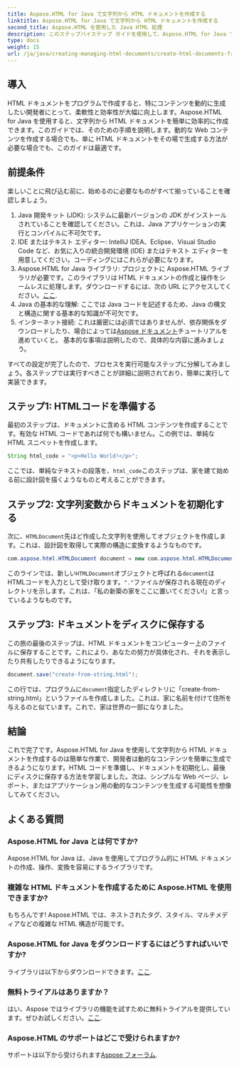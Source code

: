 ```yaml
---
title: Aspose.HTML for Java で文字列から HTML ドキュメントを作成する
linktitle: Aspose.HTML for Java で文字列から HTML ドキュメントを作成する
second_title: Aspose.HTML を使用した Java HTML 処理
description: このステップバイステップ ガイドを使用して、Aspose.HTML for Java で文字列から HTML ドキュメントを作成する方法を学習します。
type: docs
weight: 15
url: /ja/java/creating-managing-html-documents/create-html-documents-from-string/
---
```

## 導入
HTML ドキュメントをプログラムで作成すると、特にコンテンツを動的に生成したい開発者にとって、柔軟性と効率性が大幅に向上します。Aspose.HTML for Java を使用すると、文字列から HTML ドキュメントを簡単に効率的に作成できます。このガイドでは、そのための手順を説明します。動的な Web コンテンツを作成する場合でも、単に HTML ドキュメントをその場で生成する方法が必要な場合でも、このガイドは最適です。
## 前提条件
楽しいことに飛び込む前に、始めるのに必要なものがすべて揃っていることを確認しましょう。
1. Java 開発キット (JDK): システムに最新バージョンの JDK がインストールされていることを確認してください。これは、Java アプリケーションの実行とコンパイルに不可欠です。
2. IDE またはテキスト エディター: IntelliJ IDEA、Eclipse、Visual Studio Code など、お気に入りの統合開発環境 (IDE) またはテキスト エディターを用意してください。コーディングにはこれらが必要になります。
3.  Aspose.HTML for Java ライブラリ: プロジェクトに Aspose.HTML ライブラリが必要です。このライブラリは HTML ドキュメントの作成と操作をシームレスに処理します。ダウンロードするには、次の URL にアクセスしてください。[ここ](https://releases.aspose.com/html/java/).
4. Java の基本的な理解: ここでは Java コードを記述するため、Java の構文と構造に関する基本的な知識が不可欠です。
5. インターネット接続: これは厳密には必須ではありませんが、依存関係をダウンロードしたり、場合によっては[Aspose ドキュメント](https://reference.aspose.com/html/java/)チュートリアルを進めていくと。
基本的な事項は説明したので、具体的な内容に進みましょう。

すべての設定が完了したので、プロセスを実行可能なステップに分解してみましょう。各ステップでは実行すべきことが詳細に説明されており、簡単に実行して実装できます。
## ステップ1: HTMLコードを準備する

最初のステップは、ドキュメントに含める HTML コンテンツを作成することです。有効な HTML コードであれば何でも構いません。この例では、単純な HTML スニペットを作成します。
```java
String html_code = "<p>Hello World!</p>";
```
ここでは、単純なテキストの段落を、`html_code`このステップは、家を建て始める前に設計図を描くようなものと考えることができます。
## ステップ2: 文字列変数からドキュメントを初期化する

次に、`HTMLDocument`先ほど作成した文字列を使用してオブジェクトを作成します。これは、設計図を取得して実際の構造に変換するようなものです。
```java
com.aspose.html.HTMLDocument document = new com.aspose.html.HTMLDocument(html_code, ".");
```
このラインでは、新しい`HTMLDocument`オブジェクトと呼ばれる`document`はHTMLコードを入力として受け取ります。`"."`ファイルが保存される現在のディレクトリを示します。これは、「私の新築の家をここに置いてください!」と言っているようなものです。
## ステップ3: ドキュメントをディスクに保存する

この旅の最後のステップは、HTML ドキュメントをコンピューター上のファイルに保存することです。これにより、あなたの努力が具体化され、それを表示したり共有したりできるようになります。
```java
document.save("create-from-string.html");
```
この行では、プログラムに`document`指定したディレクトリに「create-from-string.html」というファイルを作成しました。これは、家に名前を付けて住所を与えるのと似ています。これで、家は世界の一部になりました。
## 結論
これで完了です。Aspose.HTML for Java を使用して文字列から HTML ドキュメントを作成するのは簡単な作業で、開発者は動的なコンテンツを簡単に生成できるようになります。HTML コードを準備し、ドキュメントを初期化し、最後にディスクに保存する方法を学習しました。次は、シンプルな Web ページ、レポート、またはアプリケーション用の動的なコンテンツを生成する可能性を想像してみてください。
## よくある質問
### Aspose.HTML for Java とは何ですか?
Aspose.HTML for Java は、Java を使用してプログラム的に HTML ドキュメントの作成、操作、変換を容易にするライブラリです。
### 複雑な HTML ドキュメントを作成するために Aspose.HTML を使用できますか?
もちろんです! Aspose.HTML では、ネストされたタグ、スタイル、マルチメディアなどの複雑な HTML 構造が可能です。
### Aspose.HTML for Java をダウンロードするにはどうすればいいですか?
ライブラリは以下からダウンロードできます。[ここ](https://releases.aspose.com/html/java/).
### 無料トライアルはありますか？
はい、Aspose ではライブラリの機能を試すために無料トライアルを提供しています。ぜひお試しください。[ここ](https://releases.aspose.com/).
### Aspose.HTML のサポートはどこで受けられますか?
サポートは以下から受けられます[Aspose フォーラム](https://forum.aspose.com/c/html/29).